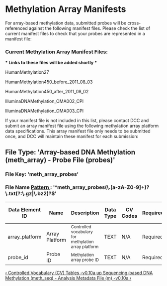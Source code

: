 <h1 class="title">
 Methylation Array Manifests
</h1>
<div id="content-group" class="content-group row nested " style="width:100%">
 <div id="content-group-inner" class="content-group-inner inner">
  <div id="content-region" class="content-region row nested">
   <div id="content-region-inner" class="content-region-inner inner">
    <a name="main-content-area" id="main-content-area">
    </a>
    <div id="content-inner" class="content-inner block">
     <div id="content-inner-inner" class="content-inner-inner inner">
      <div id="content-content" class="content-content">
       <div id="node-6700" class="node odd full-node node-type-book">
        <div class="inner">
         <div class="content clearfix">
          <p>
           For array-based methylation data, submitted probes will be cross-referenced against the following manifest files. Please check the list of current manifest files to check that your probes are represented in a manifest file:
          </p>
          <h3 id="MethylationArrayManifestFiles-CurrentMethylationArrayManifestFiles:">
           Current Methylation Array Manifest Files:
          </h3>
          <p>
           <b>
            * Links to these files will be added shortly *
           </b>
          </p>
          <p>
           HumanMethylation27
          </p>
          <p>
           HumanMethylation450_before_2011_08_03
          </p>
          <p>
           HumanMethylation450_after_2011_08_02
          </p>
          <p>
           IlluminaDNAMethylation_OMA002_CPI
          </p>
          <p>
           IlluminaDNAMethylation_OMA003_CPI
          </p>
          <p>
           If your manifest file is not included in this list, please contact DCC and submit an array manifest file using the following methylation array platform data specifications. This array manifest file only needs to be submitted once, and DCC will maintain these manifest for each submission:
          </p>
          <div class="file-spec">
           <h2>
            File Type: &#39;Array-based DNA Methylation (meth_array) - Probe File (probes)&#39;
           </h2>
           <h3>
            File Key: &#39;meth_array_probes&#39;
           </h3>
           <h3>
            File Name
            <a target="_blank" href="http://docs.oracle.com/javase/6/docs/api/java/util/regex/Pattern.html#sum">
             Pattern
            </a>
            : &#39;^meth_array_probes(\.[a-zA-Z0-9]+)?\.txt(?:\.gz|\.bz2)?$&#39;
           </h3>
           <div class="preamble">
           </div>
           <table class="table table-condensed table-hover sortable">
            <thead>
             <tr>
              <th>
               Data Element ID
              </th>
              <th>
               Name
              </th>
              <th>
               Description
              </th>
              <th>
               Data Type
              </th>
              <th>
               CV Codes
              </th>
              <th>
               Required?
              </th>
              <th>
               N/A Code Valid?
              </th>
              <th>
               Controlled Access?
              </th>
              <th>
               Regexp
              </th>
              <th>
               Example
              </th>
              <th>
               Additional Notes
              </th>
             </tr>
            </thead>
            <tbody>
             <tr class="identifier-element success pbi-avoid">
              <td class="element-name">
               array_platform
              </td>
              <td class="element-display-name">
               Array Platform
              </td>
              <td class="element-description">
               <small>
                Controlled vocabulary for methylation array platform
               </small>
              </td>
              <td class="datatype text">
               TEXT
              </td>
              <td class="codes na">
               N/A
              </td>
              <td class="bool istrue">
               <span class="label label-success" title="Data element requires a value">
                Required
               </span>
              </td>
              <td class="bool isfalse">
               <span class="label label-important" title="INVALID if value set to codes -888 (N/A) or -777 (Verified Unknown)">
                N/A Invalid
               </span>
              </td>
              <td class="bool isfalse">
               <span class="label label-success" title="Open access data element">
                Open Access
               </span>
              </td>
              <td class="element-regexp">
               <small>
               </small>
              </td>
              <td class="element-example">
               <small>
                <ul>
                </ul>
                <p>
                </p>
               </small>
              </td>
              <td class="element-description">
               <small>
                <ul>
                </ul>
                <p>
                </p>
               </small>
              </td>
             </tr>
             <tr class="identifier-element success pbi-avoid">
              <td class="element-name">
               probe_id
              </td>
              <td class="element-display-name">
               Probe ID
              </td>
              <td class="element-description">
               <small>
                Methylation array probe ID
               </small>
              </td>
              <td class="datatype text">
               TEXT
              </td>
              <td class="codes na">
               N/A
              </td>
              <td class="bool istrue">
               <span class="label label-success" title="Data element requires a value">
                Required
               </span>
              </td>
              <td class="bool isfalse">
               <span class="label label-important" title="INVALID if value set to codes -888 (N/A) or -777 (Verified Unknown)">
                N/A Invalid
               </span>
              </td>
              <td class="bool isfalse">
               <span class="label label-success" title="Open access data element">
                Open Access
               </span>
              </td>
              <td class="element-regexp">
               <small>
               </small>
              </td>
              <td class="element-example">
               <small>
                <ul>
                </ul>
                <p>
                </p>
               </small>
              </td>
              <td class="element-description">
               <small>
                <ul>
                </ul>
                <p>
                </p>
               </small>
              </td>
             </tr>
            </tbody>
           </table>
          </div>
          <div id="book-navigation-6310" class="book-navigation">
           <div class="page-links clear-block">
            <a href="/controlled-vocabulary-10a" class="page-previous" title="Go to previous page">
             ‹ Controlled Vocabulary (CV) Tables -v0.10a
            </a>
            <a href="/dictionary-v10a-october-2014" class="page-up" title="Go to parent page">
             up
            </a>
            <a href="/sequencing-based-dna-methylation-methseq-analysis-metadata-file-m-10a" class="page-next" title="Go to next page">
             Sequencing-based DNA Methylation (meth_seq) - Analysis Metadata File (m) -v0.10a ›
            </a>
           </div>
          </div>
         </div>
        </div>
        <!-- /inner -->
        <!-- regular node view template HTML here -->
       </div>
       <!-- /node-6700 -->
      </div>
      <!-- /content-content -->
     </div>
     <!-- /content-inner-inner -->
    </div>
    <!-- /content-inner -->
   </div>
   <!-- /content-region-inner -->
  </div>
  <!-- /content-region -->
 </div>
 <!-- /content-group-inner -->
</div>

